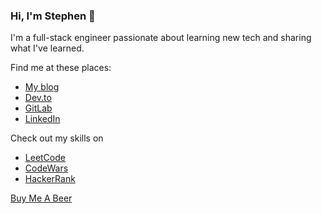 ### Hi, I'm Stephen 👋

I'm a full-stack engineer passionate about learning new tech and sharing what I've learned.

Find me at these places:
* [My blog](https://dev.cavender.io/)
* [Dev.to](https://dev.to/stephencavender)
* [GitLab](https://gitlab.com/stephen.cavender)
* [LinkedIn](https://linkedin.com/in/stephencavender)

Check out my skills on
* [LeetCode](https://leetcode.com/stephencavender/)
* [CodeWars](https://www.codewars.com/users/StephenCavender)
* [HackerRank](https://www.hackerrank.com/stephen_cavender)

[Buy Me A Beer](https://www.buymeacoffee.com/cavender)
